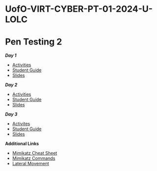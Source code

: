 # UofO-VIRT-CYBER-PT-01-2024-U-LOLC


# Pen Testing 2

**_Day 1_**
- [Activities](https://git.bootcampcontent.com/University-of-Oregon/UofO-VIRT-CYBER-PT-01-2024-U-LOLC/-/tree/main/17-Pentesting-2/1/Activities?ref_type=heads)
- [Student Guide](https://git.bootcampcontent.com/University-of-Oregon/UofO-VIRT-CYBER-PT-01-2024-U-LOLC/-/blob/main/17-Pentesting-2/1/studentguide.md?ref_type=heads)
- [Slides](https://docs.google.com/presentation/d/1kmtfy2GITMYpRtMWpfM-Y3HfW3-Aq_Cm9QDfy0Tv2Zo/)

**_Day 2_**
- [Activities](https://git.bootcampcontent.com/University-of-Oregon/UofO-VIRT-CYBER-PT-01-2024-U-LOLC/-/tree/main/17-Pentesting-2/2/Activities?ref_type=heads)
- [Student Guide](https://git.bootcampcontent.com/University-of-Oregon/UofO-VIRT-CYBER-PT-01-2024-U-LOLC/-/blob/main/17-Pentesting-2/2/studentguide.md?ref_type=heads)
- [Slides](https://docs.google.com/presentation/d/1PjO_5CiPASedodRk3t3lZ6hwBhwyQ2Y9G4a8SNRNBrc/edit)

**_Day 3_**
- [Activites](https://git.bootcampcontent.com/University-of-Oregon/UofO-VIRT-CYBER-PT-01-2024-U-LOLC/-/tree/main/17-Pentesting-2/3/Activities?ref_type=heads)
- [Student Guide](https://git.bootcampcontent.com/University-of-Oregon/UofO-VIRT-CYBER-PT-01-2024-U-LOLC/-/blob/main/17-Pentesting-2/3/studentguide.md?ref_type=heads)
- [Slides](https://docs.google.com/presentation/d/1iN6rbfW3oStGNB_TAcxkOjydNdB35ZBmE1lTX1uPKwM/edit#slide=id.p)

**Additional Links**
- [Mimikatz Cheat Sheet](https://gist.github.com/insi2304/484a4e92941b437bad961fcacda82d49)
- [Mimikatz Commands](https://adsecurity.org/?page_id=1821)
- [Lateral Movement](https://attack.mitre.org/tactics/TA0008/)
